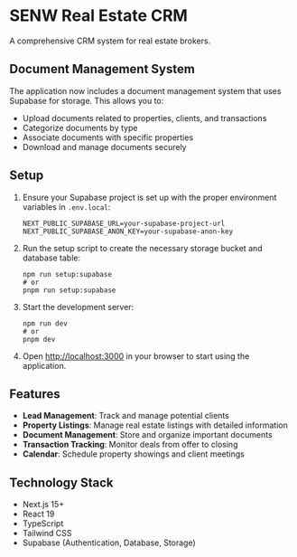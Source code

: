 # SENW Real Estate CRM

A comprehensive CRM system for real estate brokers.

## Document Management System

The application now includes a document management system that uses Supabase for storage. This allows you to:

- Upload documents related to properties, clients, and transactions
- Categorize documents by type
- Associate documents with specific properties
- Download and manage documents securely

## Setup

1. Ensure your Supabase project is set up with the proper environment variables in `.env.local`:
   ```
   NEXT_PUBLIC_SUPABASE_URL=your-supabase-project-url
   NEXT_PUBLIC_SUPABASE_ANON_KEY=your-supabase-anon-key
   ```

2. Run the setup script to create the necessary storage bucket and database table:
   ```
   npm run setup:supabase
   # or
   pnpm run setup:supabase
   ```

3. Start the development server:
   ```
   npm run dev
   # or
   pnpm dev
   ```

4. Open [http://localhost:3000](http://localhost:3000) in your browser to start using the application.

## Features

- **Lead Management**: Track and manage potential clients
- **Property Listings**: Manage real estate listings with detailed information
- **Document Management**: Store and organize important documents
- **Transaction Tracking**: Monitor deals from offer to closing
- **Calendar**: Schedule property showings and client meetings

## Technology Stack

- Next.js 15+
- React 19
- TypeScript
- Tailwind CSS
- Supabase (Authentication, Database, Storage) 